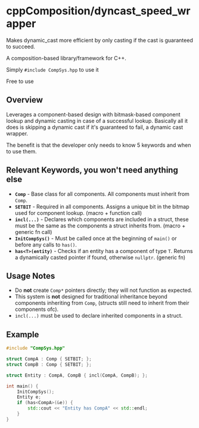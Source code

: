 # cppComposition/dyncast_speed_wrapper

Makes dynamic_cast more efficient by only casting if the cast is guaranteed to succeed.

A composition-based library/framework for C++.

Simply `#include CompSys.hpp` to use it

Free to use

## Overview
Leverages a component-based design with bitmask-based component lookup and dynamic casting in case of a successful lookup. Basically all it does is skipping a dynamic cast if it's guaranteed to fail, a dynamic cast wrapper.

The benefit is that the developer only needs to know 5 keywords and when to use them.

## Relevant Keywords, you won't need anything else
- **`Comp`** - Base class for all components. All components must inherit from `Comp`.
- **`SETBIT`** - Required in all components. Assigns a unique bit in the bitmap used for component lookup. (macro + function call)
- **`incl(...)`** - Declares which components are included in a struct, these must be the same as the components a struct inherits from. (macro + generic fn call)
- **`InitCompSys()`** - Must be called once at the beginning of `main()` or before any calls to `has()`.
- **`has<T>(entity)`** - Checks if an entity has a component of type `T`. Returns a dynamically casted pointer if found, otherwise `nullptr`. (generic fn)

## Usage Notes
- Do **not** create `Comp*` pointers directly; they will not function as expected.
- This system is **not** designed for traditional inheritance beyond components inheriting from `Comp`, (structs still need to inherit from their components ofc).
- `incl(...)` must be used to declare inherited components in a struct.

## Example
```cpp
#include "CompSys.hpp"

struct CompA : Comp { SETBIT; };
struct CompB : Comp { SETBIT; };

struct Entity : CompA, CompB { incl(CompA, CompB); };

int main() {
    InitCompSys();
    Entity e;
    if (has<CompA>(&e)) {
        std::cout << "Entity has CompA" << std::endl;
    }
}
```

